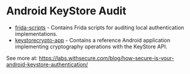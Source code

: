 # Android KeyStore Audit

* [frida-scripts](frida-scripts) - Contains Frida scripts for auditing local authentication implementations.
* [keystorecrypto-app](keystorecrypto-app) - Contains a reference Android application implementing cryptography operations with the KeyStore API.

See more at: <https://labs.withsecure.com/blog/how-secure-is-your-android-keystore-authentication/>
